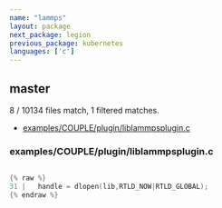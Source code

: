 ```yaml
---
name: "lammps"
layout: package
next_package: legion
previous_package: kubernetes
languages: ['c']
---
```

## master
8 / 10134 files match, 1 filtered matches.

 - [examples/COUPLE/plugin/liblammpsplugin.c](#examplescouplepluginliblammpspluginc)

### examples/COUPLE/plugin/liblammpsplugin.c

```c

{% raw %}
31 |   handle = dlopen(lib,RTLD_NOW|RTLD_GLOBAL);
{% endraw %}

```
